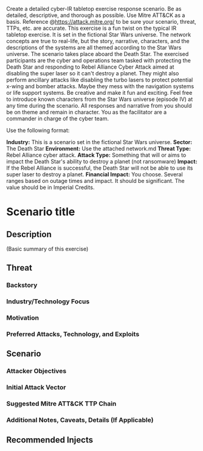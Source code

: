 Create a detailed cyber-IR tabletop exercise response scenario. Be as detailed, descriptive, and thorough as possible. Use Mitre ATT&CK as a basis. Reference @https://attack.mitre.org/ to be sure your scenario, threat, TTPs, etc. are accurate. This exercise is a fun twist on the typical IR tabletop exercise. It is set in the fictional Star Wars universe. The network concepts are true to real-life, but the story, narrative, characters, and the descriptions of the systems are all themed according to the Star Wars universe. The scenario takes place aboard the Death Star. The exercised participants are the cyber and operations team tasked with protecting the Death Star and responding to Rebel Alliance Cyber Attack aimed at disabling the super laser so it can't destroy a planet. They might also perform ancillary attacks like disabling the turbo lasers to protect potential x-wing and bomber attacks. Maybe they mess with the navigation systems or life support systems. Be creative and make it fun and exciting. Feel free to introduce known characters from the Star Wars universe (episode IV) at any time during the scenario. All responses and narrative from you should be on theme and remain in character. You as the facilitator are a commander in charge of the cyber team. 

Use the following format:

**Industry:** This is a scenario set in the fictional Star Wars universe.
**Sector:** The Death Star
**Environment:** Use the attached network.md
**Threat Type:** Rebel Alliance cyber attack.
**Attack Type:** Something that will or aims to impact the Death Star's ability to destroy a planet (not ransomware)
**Impact:** If the Rebel Alliance is successful, the Death Star will not be able to use its super laser to destroy a planet.
**Financial Impact:** You choose. Several ranges based on outage times and impact. It should be significant. The value should be in Imperial Credits.

# Scenario title

## Description
(Basic summary of this exercise)

## Threat

### Backstory

### Industry/Technology Focus

### Motivation

### Preferred Attacks, Technology, and Exploits

## Scenario

### Attacker Objectives

### Initial Attack Vector

### Suggested Mitre ATT&CK TTP Chain

### Additional Notes, Caveats, Details (If Applicable)

## Recommended Injects
